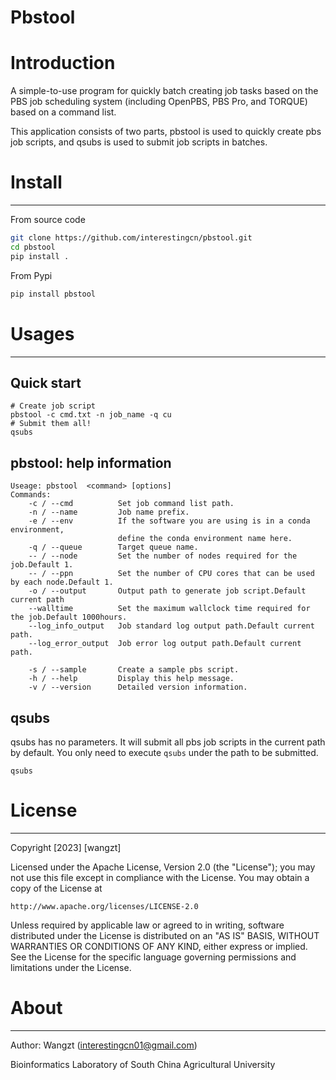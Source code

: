 Pbstool
====
# Introduction
A simple-to-use program for quickly batch creating job tasks based on the PBS job scheduling system (including OpenPBS, PBS Pro, and TORQUE) based on a command list.

This application consists of two parts, pbstool is used to quickly create pbs job scripts, and qsubs is used to submit job scripts in batches.

# Install
----
From source code
```bash
git clone https://github.com/interestingcn/pbstool.git
cd pbstool
pip install .
```
From Pypi
```bash
pip install pbstool
```

# Usages
----
## Quick start
```shell
# Create job script
pbstool -c cmd.txt -n job_name -q cu 
# Submit them all!
qsubs
```
## pbstool: help information
```shell
Useage: pbstool  <command> [options]
Commands:
    -c / --cmd          Set job command list path.
    -n / --name         Job name prefix.
    -e / --env          If the software you are using is in a conda environment,
                        define the conda environment name here.
    -q / --queue        Target queue name.
    -- / --node         Set the number of nodes required for the job.Default 1.
    -- / --ppn          Set the number of CPU cores that can be used by each node.Default 1.
    -o / --output       Output path to generate job script.Default current path
    --walltime          Set the maximum wallclock time required for the job.Default 1000hours.
    --log_info_output   Job standard log output path.Default current path.
    --log_error_output  Job error log output path.Default current path.
    
    -s / --sample       Create a sample pbs script.
    -h / --help         Display this help message.
    -v / --version      Detailed version information.
```

## qsubs 
qsubs has no parameters. It will submit all pbs job scripts in the current path by default. You only need to execute `qsubs` under the path to be submitted.
```shell
qsubs
```

# License
----
Copyright [2023] [wangzt]

Licensed under the Apache License, Version 2.0 (the "License");
you may not use this file except in compliance with the License.
You may obtain a copy of the License at

    http://www.apache.org/licenses/LICENSE-2.0

Unless required by applicable law or agreed to in writing, software
distributed under the License is distributed on an "AS IS" BASIS,
WITHOUT WARRANTIES OR CONDITIONS OF ANY KIND, either express or implied.
See the License for the specific language governing permissions and
limitations under the License.

# About
----
Author: Wangzt (interestingcn01@gmail.com)

Bioinformatics Laboratory of South China Agricultural University

